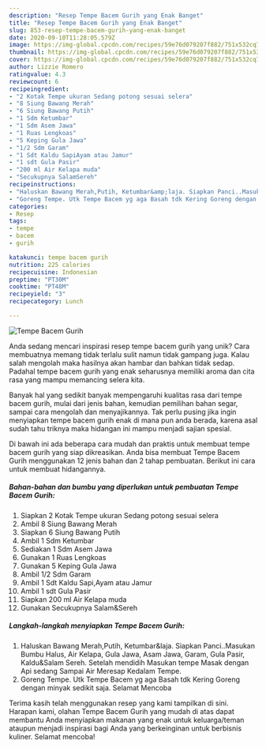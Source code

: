 ```yaml
---
description: "Resep Tempe Bacem Gurih yang Enak Banget"
title: "Resep Tempe Bacem Gurih yang Enak Banget"
slug: 853-resep-tempe-bacem-gurih-yang-enak-banget
date: 2020-09-10T11:28:05.579Z
image: https://img-global.cpcdn.com/recipes/59e76d079207f882/751x532cq70/tempe-bacem-gurih-foto-resep-utama.jpg
thumbnail: https://img-global.cpcdn.com/recipes/59e76d079207f882/751x532cq70/tempe-bacem-gurih-foto-resep-utama.jpg
cover: https://img-global.cpcdn.com/recipes/59e76d079207f882/751x532cq70/tempe-bacem-gurih-foto-resep-utama.jpg
author: Lizzie Romero
ratingvalue: 4.3
reviewcount: 6
recipeingredient:
- "2 Kotak Tempe ukuran Sedang potong sesuai selera"
- "8 Siung Bawang Merah"
- "6 Siung Bawang Putih"
- "1 Sdm Ketumbar"
- "1 Sdm Asem Jawa"
- "1 Ruas Lengkoas"
- "5 Keping Gula Jawa"
- "1/2 Sdm Garam"
- "1 Sdt Kaldu SapiAyam atau Jamur"
- "1 sdt Gula Pasir"
- "200 ml Air Kelapa muda"
- "Secukupnya SalamSereh"
recipeinstructions:
- "Haluskan Bawang Merah,Putih, Ketumbar&amp;laja. Siapkan Panci..Masukan Bumbu Halus, Air Kelapa, Gula Jawa, Asam Jawa, Garam, Gula Pasir, Kaldu&amp;Salam Sereh. Setelah mendidih Masukan tempe Masak dengan Api sedang Sampai Air Meresap Kedalam Tempe."
- "Goreng Tempe. Utk Tempe Bacem yg aga Basah tdk Kering Goreng dengan minyak sedikit saja. Selamat Mencoba"
categories:
- Resep
tags:
- tempe
- bacem
- gurih

katakunci: tempe bacem gurih 
nutrition: 225 calories
recipecuisine: Indonesian
preptime: "PT30M"
cooktime: "PT48M"
recipeyield: "3"
recipecategory: Lunch

---
```



![Tempe Bacem Gurih](https://img-global.cpcdn.com/recipes/59e76d079207f882/751x532cq70/tempe-bacem-gurih-foto-resep-utama.jpg)

Anda sedang mencari inspirasi resep tempe bacem gurih yang unik? Cara membuatnya memang tidak terlalu sulit namun tidak gampang juga. Kalau salah mengolah maka hasilnya akan hambar dan bahkan tidak sedap. Padahal tempe bacem gurih yang enak seharusnya memiliki aroma dan cita rasa yang mampu memancing selera kita.

Banyak hal yang sedikit banyak mempengaruhi kualitas rasa dari tempe bacem gurih, mulai dari jenis bahan, kemudian pemilihan bahan segar, sampai cara mengolah dan menyajikannya. Tak perlu pusing jika ingin menyiapkan tempe bacem gurih enak di mana pun anda berada, karena asal sudah tahu triknya maka hidangan ini mampu menjadi sajian spesial.




Di bawah ini ada beberapa cara mudah dan praktis untuk membuat tempe bacem gurih yang siap dikreasikan. Anda bisa membuat Tempe Bacem Gurih menggunakan 12 jenis bahan dan 2 tahap pembuatan. Berikut ini cara untuk membuat hidangannya.

<!--inarticleads1-->

##### Bahan-bahan dan bumbu yang diperlukan untuk pembuatan Tempe Bacem Gurih:

1. Siapkan 2 Kotak Tempe ukuran Sedang potong sesuai selera
1. Ambil 8 Siung Bawang Merah
1. Siapkan 6 Siung Bawang Putih
1. Ambil 1 Sdm Ketumbar
1. Sediakan 1 Sdm Asem Jawa
1. Gunakan 1 Ruas Lengkoas
1. Gunakan 5 Keping Gula Jawa
1. Ambil 1/2 Sdm Garam
1. Ambil 1 Sdt Kaldu Sapi,Ayam atau Jamur
1. Ambil 1 sdt Gula Pasir
1. Siapkan 200 ml Air Kelapa muda
1. Gunakan Secukupnya Salam&amp;Sereh




<!--inarticleads2-->

##### Langkah-langkah menyiapkan Tempe Bacem Gurih:

1. Haluskan Bawang Merah,Putih, Ketumbar&amp;laja. Siapkan Panci..Masukan Bumbu Halus, Air Kelapa, Gula Jawa, Asam Jawa, Garam, Gula Pasir, Kaldu&amp;Salam Sereh. Setelah mendidih Masukan tempe Masak dengan Api sedang Sampai Air Meresap Kedalam Tempe.
1. Goreng Tempe. Utk Tempe Bacem yg aga Basah tdk Kering Goreng dengan minyak sedikit saja. Selamat Mencoba




Terima kasih telah menggunakan resep yang kami tampilkan di sini. Harapan kami, olahan Tempe Bacem Gurih yang mudah di atas dapat membantu Anda menyiapkan makanan yang enak untuk keluarga/teman ataupun menjadi inspirasi bagi Anda yang berkeinginan untuk berbisnis kuliner. Selamat mencoba!
